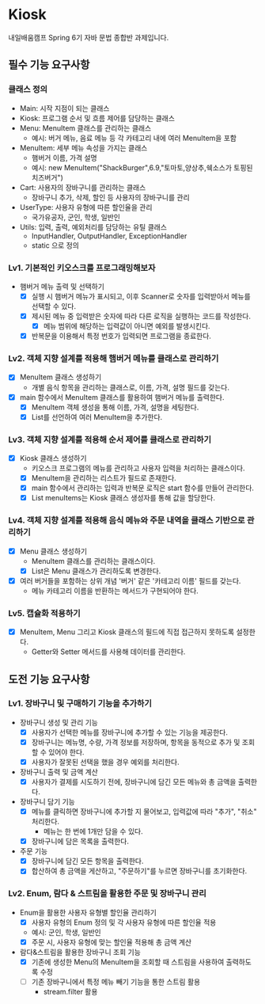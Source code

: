 # Kiosk
 내일배움캠프 Spring 6기 자바 문법 종합반 과제입니다.

## 필수 기능 요구사항
### 클래스 정의
- Main: 시작 지점이 되는 클래스
- Kiosk: 프로그램 순서 및 흐름 제어를 담당하는 클래스
- Menu: MenuItem 클래스를 관리하는 클래스
  - 예시: 버거 메뉴, 음료 메뉴 등 각 카테고리 내에 여러 MenuItem을 포함
- MenuItem: 세부 메뉴 속성을 가지는 클래스
  - 햄버거 이름, 가격 설명
  - 예시: new MenuItem("ShackBurger",6.9,"토마토,양상추,쉑소스가 토핑된 치즈버거")
- Cart: 사용자의 장바구니를 관리하는 클래스
  - 장바구니 추가, 삭제, 할인 등 사용자의 장바구니를 관리
- UserType: 사용자 유형에 따른 할인율을 관리
  - 국가유공자, 군인, 학생, 일반인
- Utils: 입력, 출력, 예외처리를 담당하는 유틸 클래스 
  - InputHandler, OutputHandler, ExceptionHandler
  - static 으로 정의
### Lv1. 기본적인 키오스크를 프로그래밍해보자
- 햄버거 메뉴 출력 및 선택하기
  - [x] 실행 시 햄버거 메뉴가 표시되고, 이후 Scanner로 숫자를 입력받아서 메뉴를 선택할 수 있다.
  - [x] 제시된 메뉴 중 입력받은 숫자에 따라 다른 로직을 실행하는 코드를 작성한다.
    - [x] 메뉴 범위에 해당하는 입력값이 아니면 예외를 발생시킨다.
  - [x] 반복문을 이용해서 특정 번호가 입력되면 프로그램을 종료한다.
### Lv2. 객체 지향 설계를 적용해 햄버거 메뉴를 클래스로 관리하기
- [x] MenuItem 클래스 생성하기
  - 개별 음식 항목을 관리하는 클래스로, 이름, 가격, 설명 필드를 갖는다.
- [x] main 함수에서 MenuItem 클래스를 활용하여 햄버거 메뉴를 출력한다.
  - [x] MenuItem 객체 생성을 통해 이름, 가격, 설명을 세팅한다.
  - [x] List를 선언하여 여러 MenuItem을 추가한다.
### Lv3. 객체 지향 설계를 적용해 순서 제어를 클래스로 관리하기
- [x] Kiosk 클래스 생성하기
  - 키오스크 프로그램의 메뉴를 관리하고 사용자 입력을 처리하는 클래스이다.
  - [x] MenuItem을 관리하는 리스트가 필드로 존재한다.
  - [x] main 함수에서 관리하는 입력과 반복문 로직은 start 함수를 만들어 관리한다.
  - [x] List<MenuItem> menuItems는 Kiosk 클래스 생성자를 통해 값을 할당한다.
### Lv4. 객체 지향 설계를 적용해 음식 메뉴와 주문 내역을 클래스 기반으로 관리하기
- [x] Menu 클래스 생성하기
  - MenuItem 클래스를 관리하는 클래스이다.
  - [x] List<MenuItem>은 Menu 클래스가 관리하도록 변경한다.
- [x] 여러 버거들을 포함하는 상위 개념 '버거' 같은 '카테고리 이름' 필드를 갖는다.
  - 메뉴 카테고리 이름을 반환하는 메서드가 구현되어야 한다.
### Lv5. 캡슐화 적용하기
- [x] MenuItem, Menu 그리고 Kiosk 클래스의 필드에 직접 접근하지 못하도록 설정한다.
  - Getter와 Setter 메서드를 사용해 데이터를 관리한다.

## 도전 기능 요구사항
### Lv1. 장바구니 및 구매하기 기능을 추가하기
- 장바구니 생성 및 관리 기능
  - [x] 사용자가 선택한 메뉴를 장바구니에 추가할 수 있는 기능을 제공한다.
  - [x] 장바구니는 메뉴명, 수량, 가격 정보를 저장하며, 항목을 동적으로 추가 및 조회할 수 있어야 한다.
  - [x] 사용자가 잘못된 선택을 했을 경우 예외를 처리한다.
- 장바구니 출력 및 금액 계산
  - [x] 사용자가 결제를 시도하기 전에, 장바구니에 담긴 모든 메뉴와 총 금액을 출력한다.
- 장바구니 담기 기능
  - [x] 메뉴를 클릭하면 장바구니에 추가할 지 물어보고, 입력값에 따라 "추가", "취소" 처리한다.
    - 메뉴는 한 번에 1개만 담을 수 있다.
  - [x] 장바구니에 담은 목록을 출력한다.
- 주문 기능
  - [x] 장바구니에 담긴 모든 항목을 출력한다.
  - [x] 합산하여 총 금액을 게산하고, "주문하기"를 누르면 장바구니를 초기화한다.
### Lv2. Enum, 람다 & 스트림을 활용한 주문 및 장바구니 관리
- Enum을 활용한 사용자 유형별 할인율 관리하기
  - [x] 사용자 유형의 Enum 정의 및 각 사용자 유형에 따른 할인율 적용
  - 예시: 군인, 학생, 일반인
  - [x] 주문 시, 사용자 유형에 맞는 할인율 적용해 총 금액 계산
- 람다&스트림을 활용한 장바구니 조회 기능
  - [x] 기존에 생성한 Menu의 MenuItem을 조회할 때 스트림을 사용하여 출력하도록 수정
  - [ ] 기존 장바구니에서 특정 메뉴 빼기 기능을 통한 스트림 활용
    - stream.filter 활용
